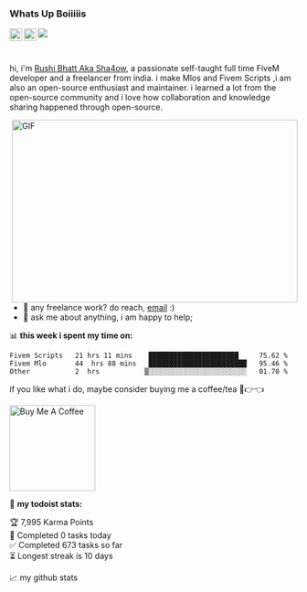 ### Whats Up Boiiiiis  
<a href="https://www.instagram.com/rushi.bhatt114/">
  <img align="left" alt="Abhishek's Instagram" width="22px" src="https://raw.githubusercontent.com/hussainweb/hussainweb/main/icons/instagram.png" />
</a>
<a href="https://discord.gg/fVa48BHxxW">
  <img align="left" alt="Abhishek's Discord" width="22px" src="https://raw.githubusercontent.com/peterthehan/peterthehan/master/assets/discord.svg" />
</a>


![](https://visitor-badge.glitch.me/badge?page_id=abhisheknaiidu.abhisheknaiidu)

<br />

hi, i'm [Rushi Bhatt Aka Sha4ow](https://discord.gg/ZzM5UQsTk2/), a passionate self-taught full time FiveM developer and a freelancer from india. i make Mlos and Fivem Scripts ,i am also an open-source enthusiast and maintainer. i learned a lot from the open-source community and i love how collaboration and knowledge sharing happened through open-source.


  <img align="right" alt="GIF" src="https://github.com/abhisheknaiidu/abhisheknaiidu/blob/master/code.gif?raw=true" width="500" height="320" />
  
- 💼 any freelance work? do reach, [email](mailto:sha4owskeleton@gmail.com) :)
- 💬 ask me about anything, i am happy to help;


📊 **this week i spent my time on:**
<!--START_SECTION:waka-->

```text
Fivem Scripts   21 hrs 11 mins    ██████████████████████     75.62 %
Fivem Mlo       44  hrs 88 mins   ████████████████████████   95.46 %
Other           2  hrs           ▒░░░░░░░░░░░░░░░░░░░░░░░░   01.70 %
```

<!--END_SECTION:waka-->

if you like what i do, maybe consider buying me a coffee/tea 🥺👉👈

<a href="https://www.buymeacoffee.com/rushibhatt9" target="_blank"><img src="https://cdn.buymeacoffee.com/buttons/v2/default-red.png" alt="Buy Me A Coffee" width="150" ></a>

🚧 **my todoist stats:**
<!-- TODO-IST:START -->
🏆  7,995 Karma Points           
🌸  Completed 0 tasks today           
✅  Completed 673 tasks so far           
⏳  Longest streak is 10 days
<!-- TODO-IST:END -->


📈 my github stats







<!---
sha4ow/sha4ow is a ✨ special ✨ repository because its `README.md` (this file) appears on your GitHub profile.
You can click the Preview link to take a look at your changes.
--->
